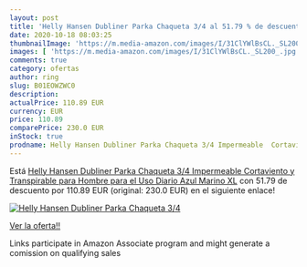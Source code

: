 ```yaml
---
layout: post
title: 'Helly Hansen Dubliner Parka Chaqueta 3/4 al 51.79 % de descuento'
date: 2020-10-18 08:03:25
thumbnailImage: 'https://m.media-amazon.com/images/I/31ClYWlBsCL._SL200_.jpg'
images: [ 'https://m.media-amazon.com/images/I/31ClYWlBsCL._SL200_.jpg' ]
comments: true
category: ofertas
author: ring
slug: B01EOWZWC0
description:
actualPrice: 110.89 EUR
currency: EUR
price: 110.89
comparePrice: 230.0 EUR
inStock: true
prodname: Helly Hansen Dubliner Parka Chaqueta 3/4 Impermeable  Cortaviento y Transpirable para Hombre para el Uso Diario  Azul  Marino   XL
---
```


Está [Helly Hansen Dubliner Parka Chaqueta 3/4 Impermeable  Cortaviento y Transpirable para Hombre para el Uso Diario  Azul  Marino   XL](https://www.amazon.es/dp/B01EOWZWC0/?tag=tolees-21) con 51.79 de descuento por 110.89 EUR (original: 230.0 EUR) en el siguiente enlace!

[![Helly Hansen Dubliner Parka Chaqueta 3/4](https://m.media-amazon.com/images/I/31ClYWlBsCL._SL200_.jpg)](https://www.amazon.es/dp/B01EOWZWC0/?tag=tolees-21)

[Ver la oferta!!](https://www.amazon.es/dp/B01EOWZWC0/?tag=tolees-21)

Links participate in Amazon Associate program and might generate a comission on qualifying sales


